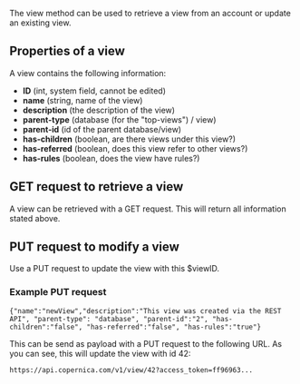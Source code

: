 The view method can be used to retrieve a view from an account or update
an existing view.

Properties of a view
--------------------

A view contains the following information:

-   **ID** (int, system field, cannot be edited)
-   **name** (string, name of the view)
-   **description** (the description of the view)
-   **parent-type** (database (for the "top-views") / view)
-   **parent-id** (id of the parent database/view)
-   **has-children** (boolean, are there views under this view?)
-   **has-referred** (boolean, does this view refer to other views?)
-   **has-rules** (boolean, does the view have rules?)

GET request to retrieve a view
------------------------------

A view can be retrieved with a GET request. This will return all
information stated above.

PUT request to modify a view
----------------------------

Use a PUT request to update the view with this \$viewID.

### Example PUT request

```
{"name":"newView","description":"This view was created via the REST API", "parent-type": "database", "parent-id":"2", "has-children":"false", "has-referred":"false", "has-rules":"true"}
```

This can be send as payload with a PUT request to the following URL. As
you can see, this will update the view with id 42:

```
https://api.copernica.com/v1/view/42?access_token=ff96963...
```
